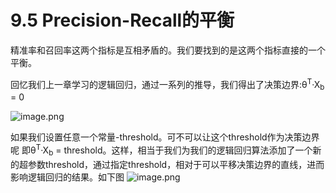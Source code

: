 # 9.5 Precision-Recall的平衡

精准率和召回率这两个指标是互相矛盾的。我们要找到的是这两个指标直接的一个平衡。

回忆我们上一章学习的逻辑回归，通过一系列的推导，我们得出了决策边界:θ<sup>T</sup>·X<sub>b</sub> = 0

![image.png](https://upload-images.jianshu.io/upload_images/7220971-bb2081e7d9a39bd5.png?imageMogr2/auto-orient/strip%7CimageView2/2/w/1240)

如果我们设置任意一个常量-threshold。可不可以让这个threshold作为决策边界呢
即θ<sup>T</sup>·X<sub>b</sub> = threshold。这样，相当于我们为我们的逻辑回归算法添加了一个新的超参数threshold，通过指定threshold，相对于可以平移决策边界的直线，进而影响逻辑回归的结果。如下图
![image.png](https://upload-images.jianshu.io/upload_images/7220971-4c320737994901a1.png?imageMogr2/auto-orient/strip%7CimageView2/2/w/1240)
